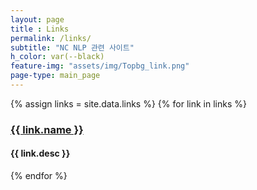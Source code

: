 ```yaml
---
layout: page
title : Links
permalink: /links/
subtitle: "NC NLP 관련 사이트"
h_color: var(--black)
feature-img: "assets/img/Topbg_link.png"
page-type: main_page
---
```


<div class="home">
    <div class="link_container">
        {% assign links = site.data.links %}
        {% for link in links %}
        <div class="link_div" onclick="window.open('{{ link.url }}', '_blank')">
            <div class='link_img'></div>
            <h3 class="link_title">
                <a href='javascript:void(0);'>{{ link.name }}</a>
            </h3>
            <h4 class="link_desc">
                {{ link.desc }}
            </h4>
        </div>
        {% endfor %}
    </div>
</div>
